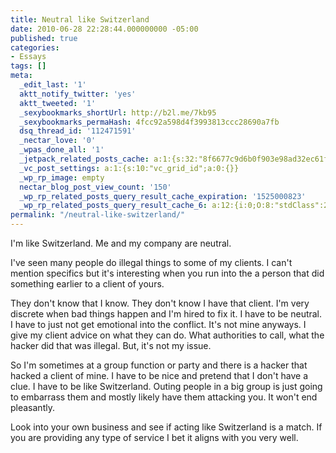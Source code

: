 ```yaml
---
title: Neutral like Switzerland
date: 2010-06-28 22:28:44.000000000 -05:00
published: true
categories:
- Essays
tags: []
meta:
  _edit_last: '1'
  aktt_notify_twitter: 'yes'
  aktt_tweeted: '1'
  _sexybookmarks_shortUrl: http://b2l.me/7kb95
  _sexybookmarks_permaHash: 4fcc92a598d4f3993813ccc28690a7fb
  dsq_thread_id: '112471591'
  _nectar_love: '0'
  _wpas_done_all: '1'
  _jetpack_related_posts_cache: a:1:{s:32:"8f6677c9d6b0f903e98ad32ec61f8deb";a:2:{s:7:"expires";i:1506732040;s:7:"payload";a:3:{i:0;a:1:{s:2:"id";i:1193;}i:1;a:1:{s:2:"id";i:5870;}i:2;a:1:{s:2:"id";i:1185;}}}}
  _vc_post_settings: a:1:{s:10:"vc_grid_id";a:0:{}}
  _wp_rp_image: empty
  nectar_blog_post_view_count: '150'
  _wp_rp_related_posts_query_result_cache_expiration: '1525000823'
  _wp_rp_related_posts_query_result_cache_6: a:12:{i:0;O:8:"stdClass":2:{s:7:"post_id";s:4:"1299";s:5:"score";s:18:"24.015154330609313";}i:1;O:8:"stdClass":2:{s:7:"post_id";s:4:"3153";s:5:"score";s:18:"22.268469511366717";}i:2;O:8:"stdClass":2:{s:7:"post_id";s:3:"160";s:5:"score";s:18:"19.712737650194647";}i:3;O:8:"stdClass":2:{s:7:"post_id";s:4:"1278";s:5:"score";s:17:"18.96961053729616";}i:4;O:8:"stdClass":2:{s:7:"post_id";s:4:"1250";s:5:"score";s:18:"17.792122415568095";}i:5;O:8:"stdClass":2:{s:7:"post_id";s:4:"2813";s:5:"score";s:17:"17.20796061420705";}i:6;O:8:"stdClass":2:{s:7:"post_id";s:3:"309";s:5:"score";s:17:"17.15371901780048";}i:7;O:8:"stdClass":2:{s:7:"post_id";s:3:"320";s:5:"score";s:18:"16.981192199290316";}i:8;O:8:"stdClass":2:{s:7:"post_id";s:3:"125";s:5:"score";s:18:"16.687985250895387";}i:9;O:8:"stdClass":2:{s:7:"post_id";s:3:"411";s:5:"score";s:18:"16.345556968297593";}i:10;O:8:"stdClass":2:{s:7:"post_id";s:4:"2078";s:5:"score";s:18:"16.303241465689865";}i:11;O:8:"stdClass":2:{s:7:"post_id";s:3:"686";s:5:"score";s:16:"15.8533213011863";}}
permalink: "/neutral-like-switzerland/"
---
```

I'm like Switzerland. Me and my company are neutral.

I've seen many people do illegal things to some of my clients. I can't mention specifics but it's interesting when you run into the a person that did something earlier to a client of yours.

They don't know that I know. They don't know I have that client. I'm very discrete when bad things happen and I'm hired to fix it. I have to be neutral. I have to just not get emotional into the conflict. It's not mine anyways. I give my client advice on what they can do. What authorities to call, what the hacker did that was illegal. But, it's not my issue.

So I'm sometimes at a group function or party and there is a hacker that hacked a client of mine. I have to be nice and pretend that I don't have a clue. I have to be like Switzerland. Outing people in a big group is just going to embarrass them and mostly likely have them attacking you. It won't end pleasantly.

Look into your own business and see if acting like Switzerland is a match. If you are providing any type of service I bet it aligns with you very well.</p>

